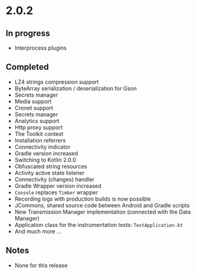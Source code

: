 # 2.0.2

## In progress

- Interprocess plugins

## Completed

- LZ4 strings compression support
- ByteArray serialization / deserialization for Gson
- Secrets manager
- Media support
- Cronet support
- Secrets manager
- Analytics support
- Http proxy support
- The Toolkit context
- Installation referrers
- Connectivity indicator
- Gradle version increased
- Switching to Kotlin 2.0.0
- Obfuscated string resources
- Activity active state listener
- Connectivity (changes) handler
- Gradle Wrapper version increased
- `Console` replaces `Timber` wrapper
- Recording logs with production builds is now possible
- JCommons, shared source code between Android and Gradle scripts
- New Transmission Manager implementation (connected with the Data Manager)
- Application class for the instrumentation tests: `TestApplication.kt`
- And much more ...

## Notes

- None for this release

